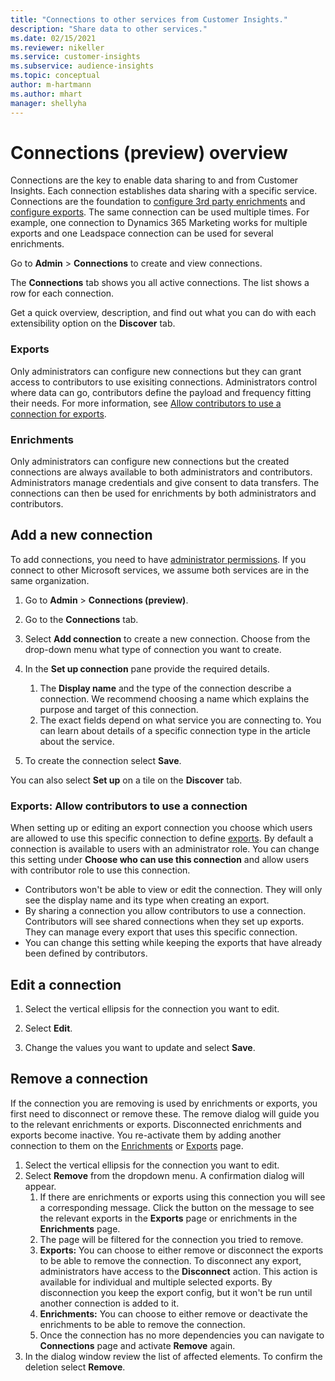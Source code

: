 ```yaml
---
title: "Connections to other services from Customer Insights."
description: "Share data to other services."
ms.date: 02/15/2021
ms.reviewer: nikeller
ms.service: customer-insights
ms.subservice: audience-insights
ms.topic: conceptual
author: m-hartmann
ms.author: mhart
manager: shellyha
---
```


# Connections (preview) overview

Connections are the key to enable data sharing to and from Customer Insights. Each connection establishes data sharing with a specific service. Connections are the foundation to [configure 3rd party enrichments](enrichment-hub.md) and [configure exports](export-destinations.md). The same connection can be used multiple times. For example, one connection to Dynamics 365 Marketing works for multiple exports and one Leadspace connection can be used for several enrichments.

Go to **Admin** > **Connections** to create and view connections.

The **Connections** tab shows you all active connections. The list shows a row for each connection. 

Get a quick overview, description, and find out what you can do with each extensibility option on the **Discover** tab.

### Exports
Only administrators can configure new connections but they can grant access to contributors to use exisiting connections. Administrators control where data can go, contributors define the payload and frequency fitting their needs. For more information, see [Allow contributors to use a connection for exports](#allow-contributors-to-use-a-connection-for-exports).

### Enrichments
Only administrators can configure new connections but the created connections are always available to both administrators and contributors. Administrators manage credentials and give consent to data transfers. The connections can then be used for enrichments by both administrators and contributors.

## Add a new connection

To add connections, you need to have [administrator permissions](permissions.md). If you connect to other Microsoft services, we assume both services are in the same organization.

1. Go to **Admin** > **Connections (preview)**.

1. Go to the **Connections** tab.

1. Select **Add connection** to create a new connection. Choose from the drop-down menu what type of connection you want to create.

1. In the **Set up connection** pane provide the required details. 
   1. The **Display name** and the type of the connection describe a connection. We recommend choosing a name which explains the purpose and target of this connection.
   1. The exact fields depend on what service you are connecting to. You can learn about details of a specific connection type in the article about the service.

1. To create the connection select **Save**.

You can also select **Set up** on a tile on the **Discover** tab.

### Exports: Allow contributors to use a connection 

When setting up or editing an export connection you choose which users are allowed to use this specific connection to define [exports](export-destinations.md). By default a connection is available to users with an administrator role. You can change this setting under **Choose who can use this connection** and allow users with contributor role to use this connection.

- Contributors won't be able to view or edit the connection. They will only see the display name and its type when creating an export.
- By sharing a connection you allow contributors to use a connection. Contributors will see shared connections when they set up exports. They can manage every export that uses this specific connection.
- You can change this setting while keeping the exports that have already been defined by contributors.

## Edit a connection

1. Select the vertical ellipsis for the connection you want to edit.

1. Select **Edit**.

1. Change the values you want to update and select **Save**.

## Remove a connection

If the connection you are removing is used by enrichments or exports, you first need to disconnect or remove these. The remove dialog will guide you to the relevant enrichments or exports. 
Disconnected enrichments and exports become inactive. You re-activate them by adding another connection to them on the [Enrichments](enrichment-hub.md) or [Exports](export-destinations.md) page.

1. Select the vertical ellipsis for the connection you want to edit.
1. Select **Remove** from the dropdown menu. A confirmation dialog will appear.
   1. If there are enrichments or exports using this connection you will see a corresponding message. Click the button on the message to see the relevant exports in the **Exports** page or enrichments in the **Enrichments** page.
   1. The page will be filtered for the connection you tried to remove. 
     1. **Exports:** You can choose to either remove or disconnect the exports to be able to remove the connection. To disconnect any export, administrators have access to the **Disconnect** action. This action is available for individual and multiple selected exports. By disconnection you keep the export config, but it won't be run until another connection is added to it.
     1. **Enrichments:** You can choose to either remove or deactivate the enrichments to be able to remove the connection. 
   1. Once the connection has no more dependencies you can navigate to **Connections** page and activate **Remove** again.
1. In the dialog window review the list of affected elements. To confirm the deletion select **Remove**.

